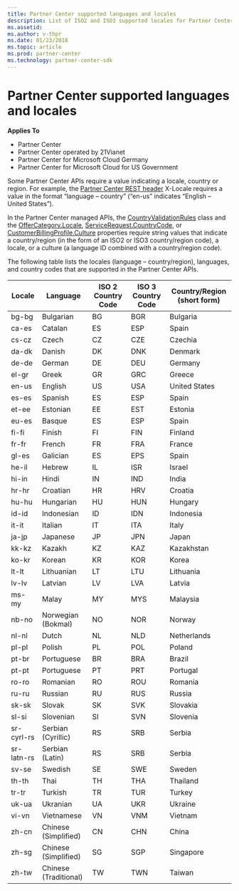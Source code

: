 ```yaml
---
title: Partner Center supported languages and locales
description: List of ISO2 and ISO3 supported locales for Partner Center. 
ms.assetid: 
ms.author: v-thpr
ms.date: 01/23/2018
ms.topic: article
ms.prod: partner-center
ms.technology: partner-center-sdk
---
```


# Partner Center supported languages and locales


<span class="sidebar_heading" style="font-weight: bold;">Applies
To</span>

-   Partner Center
-   Partner Center operated by 21Vianet
-   Partner Center for Microsoft Cloud Germany
-   Partner Center for Microsoft Cloud for US Government

Some Partner Center APIs require a value indicating a locale, country or region. For example, the [Partner Center REST header](headers.md) X-Locale requires a value in the format “language – country” (“en-us” indicates “English – United States”).

In the Partner Center managed APIs, the [CountryValidationRules](https://docs.microsoft.com/dotnet/api/microsoft.store.partnercenter.models.countryvalidationrules.countryvalidationrules) class and the [OfferCategory.Locale](https://docs.microsoft.com/dotnet/api/microsoft.store.partnercenter.models.offers.offercategory.locale), [ServiceRequest.CountryCode](https://docs.microsoft.com/dotnet/api/microsoft.store.partnercenter.models.servicerequests.servicerequest.countrycode), or [CustomerBillingProfile.Culture](https://docs.microsoft.com/dotnet/api/microsoft.store.partnercenter.models.customers.customerbillingprofile.culture) properties require string values that indicate a country/region (in the form of an ISO2 or ISO3 country/region code), a locale, or a culture (a language ID combined with a country/region code).

The following table lists the locales (language – country/region), languages, and country codes that are supported in the Partner Center APIs. 

| Locale     | Language                | ISO 2 Country Code | ISO 3 Country Code | Country/Region (short form) |
|------------|-------------------------|--------------------|--------------------|-----------------------------|
| bg-bg	     | Bulgarian	           | BG                 | BGR                | Bulgaria                    |
| ca-es	     | Catalan                 | ES                 | ESP                | Spain                       |
| cs-cz	     | Czech                   | CZ                 | CZE                | Czechia                     |
| da-dk	     | Danish                  | DK                 | DNK                | Denmark                     |
| de-de	     | German                  | DE                 | DEU                | Germany                     |
| el-gr	     | Greek                   | GR                 | GRC                | Greece                      |
| en-us	     | English                 | US                 | USA                | United States               |
| es-es	     | Spanish                 | ES                 | ESP                | Spain                       |
| et-ee	     | Estonian                | EE                 | EST                | Estonia                     |
| eu-es	     | Basque                  | ES                 | ESP                | Spain                       |
| fi-fi	     | Finish                  | FI                 | FIN                | Finland                     |
| fr-fr      | French                  | FR                 | FRA                | France                      |
| gl-es	     | Galician                | ES                 | EPS                | Spain                       |
| he-il	     | Hebrew                  | IL                 | ISR                | Israel                      |
| hi-in	     | Hindi                   | IN                 | IND                | India                       |
| hr-hr	     | Croatian                | HR                 | HRV                | Croatia                     |
| hu-hu	     | Hungarian               | HU                 | HUN                | Hungary                     |
| id-id	     | Indonesian              | ID                 | IDN                | Indonesia                   |
| it-it	     | Italian                 | IT                 | ITA                | Italy                       |
| ja-jp	     | Japanese                | JP                 | JPN                | Japan                       |
| kk-kz	     | Kazakh                  | KZ                 | KAZ                | Kazakhstan                  |
| ko-kr	     | Korean                  | KR                 | KOR                | Korea                       |
| lt-lt	     | Lithuanian              | LT                 | LTU                | Lithuania                   |
| lv-lv	     | Latvian                 | LV                 | LVA                | Latvia                      |
| ms-my	     | Malay                   | MY                 | MYS                | Malaysia                    |
| nb-no	     | Norwegian (Bokmal)      | NO                 | NOR                | Norway                      |
| nl-nl	     | Dutch                   | NL                 | NLD                | Netherlands                 |
| pl-pl	     | Polish                  | PL                 | POL                | Poland                      |
| pt-br	     | Portuguese              | BR                 | BRA                | Brazil                      |
| pt-pt	     | Portuguese              | PT                 | PRT                | Portugal                    |
| ro-ro	     | Romanian                | RO                 | ROU                | Romania                     |
| ru-ru	     | Russian                 | RU                 | RUS                | Russia                      |
| sk-sk	     | Slovak                  | SK                 | SVK                | Slovakia                    |
| sl-si	     | Slovenian               | SI                 | SVN                | Slovenia                    |
| sr-cyrl-rs | Serbian (Cyrillic)      | RS                 | SRB                | Serbia                      |
| sr-latn-rs | Serbian (Latin)         | RS                 | SRB                | Serbia                      |
| sv-se	     | Swedish                 | SE                 | SWE                | Sweden                      |
| th-th	     | Thai                    | TH                 | THA                | Thailand                    |
| tr-tr	     | Turkish                 | TR                 | TUR                | Turkey                      |
| uk-ua	     | Ukranian                | UA                 | UKR                | Ukraine                     |
| vi-vn	     | Vietnamese              | VN                 | VNM                | Vietnam                     |
| zh-cn	     | Chinese (Simplified)    | CN                 | CHN                | China                       |
| zh-sg	     | Chinese (Simplified)    | SG                 | SGP                | Singapore                   |
| zh-tw	     | Chinese (Traditional)   | TW                 | TWN                | Taiwan                      |
 

